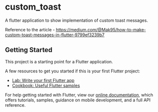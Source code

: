 # custom_toast

A flutter application to show implementation of custom toast messages. 

Reference to the article - https://medium.com/@Mak95/how-to-make-custom-toast-messages-in-flutter-9799ef3239b7

## Getting Started

This project is a starting point for a Flutter application.

A few resources to get you started if this is your first Flutter project:

- [Lab: Write your first Flutter app](https://flutter.dev/docs/get-started/codelab)
- [Cookbook: Useful Flutter samples](https://flutter.dev/docs/cookbook)

For help getting started with Flutter, view our
[online documentation](https://flutter.dev/docs), which offers tutorials,
samples, guidance on mobile development, and a full API reference.
